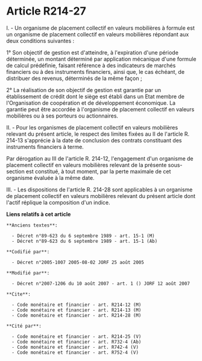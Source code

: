 # Article R214-27

I. - Un organisme de placement collectif en valeurs mobilières à formule est un organisme de placement collectif en valeurs
mobilières répondant aux deux conditions suivantes :

1° Son objectif de gestion est d'atteindre, à l'expiration d'une période déterminée, un montant déterminé par application
mécanique d'une formule de calcul prédéfinie, faisant référence à des indicateurs de marchés financiers ou à des instruments
financiers, ainsi que, le cas échéant, de distribuer des revenus, déterminés de la même façon ;

2° La réalisation de son objectif de gestion est garantie par un établissement de crédit dont le siège est établi dans un
Etat membre de l'Organisation de coopération et de développement économique. La garantie peut être accordée à l'organisme de
placement collectif en valeurs mobilières ou à ses porteurs ou actionnaires.

II. - Pour les organismes de placement collectif en valeurs mobilières relevant du présent article, le respect des limites
fixées au II de l'article R. 214-13 s'apprécie à la date de conclusion des contrats constituant des instruments financiers à
terme.

Par dérogation au III de l'article R. 214-12, l'engagement d'un organisme de placement collectif en valeurs mobilières
relevant de la présente sous-section est constitué, à tout moment, par la perte maximale de cet organisme évaluée à la même
date.

III. - Les dispositions de l'article R. 214-28 sont applicables à un organisme de placement collectif en valeurs mobilières
relevant du présent article dont l'actif réplique la composition d'un indice.

**Liens relatifs à cet article**

	**Anciens textes**:

	  - Décret n°89-623 du 6 septembre 1989 - art. 15-1 (M)
	  - Décret n°89-623 du 6 septembre 1989 - art. 15-1 (Ab)

	**Codifié par**:

	  - Décret n°2005-1007 2005-08-02 JORF 25 août 2005

	**Modifié par**:

	  - Décret n°2007-1206 du 10 août 2007 - art. 1 () JORF 12 août 2007

	**Cite**:

	  - Code monétaire et financier - art. R214-12 (M)
	  - Code monétaire et financier - art. R214-13 (M)
	  - Code monétaire et financier - art. R214-28 (M)

	**Cité par**:

	  - Code monétaire et financier - art. R214-25 (V)
	  - Code monétaire et financier - art. R732-4 (Ab)
	  - Code monétaire et financier - art. R742-4 (V)
	  - Code monétaire et financier - art. R752-4 (V)
